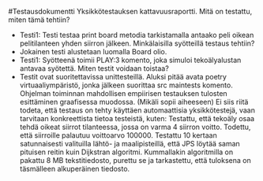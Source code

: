 #Testausdokumentti
    Yksikkötestauksen kattavuusraportti.
    Mitä on testattu, miten tämä tehtiin?

- Testi1: Testi testaa print board metodia tarkistamalla antaako peli oikean pelitilanteen yhden siirron jälkeen.
    Minkälaisilla syötteillä testaus tehtiin?
- Jokainen testi alustetaan luomalla Board olio.
- Testi1: Syötteenä toimii PLAY:3 komento, joka simuloi tekoälyalustan antavaa syötettä.
    Miten testit voidaan toistaa?
- Testit ovat suoritettavissa unittesteillä. Aluksi pitää avata poetry virtuaaliympäristö, jonka jälkeen suorittaa src maintests komento. 
    Ohjelman toiminnan mahdollisen empiirisen testauksen tulosten esittäminen graafisessa muodossa. (Mikäli sopii aiheeseen)
    Ei siis riitä todeta, että testaus on tehty käyttäen automaattisia yksikkötestejä, vaan tarvitaan konkreettista tietoa testeistä, kuten:
        Testattu, että tekoäly osaa tehdä oikeat siirrot tilanteessa, jossa on varma 4 siirron voitto. Todettu, että siirroille palautuu voittoarvo 100000.
        Testattu 10 kertaan satunnaisesti valituilla lähtö- ja maalipisteillä, että JPS löytää saman pituisen reitin kuin Dijkstran algoritmi.
        Kummallakin algoritmilla on pakattu 8 MB tekstitiedosto, purettu se ja tarkastettu, että tuloksena on täsmälleen alkuperäinen tiedosto.
